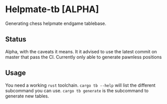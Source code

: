 # Helpmate-tb [ALPHA]

Generating chess helpmate endgame tablebase.

## Status

Alpha, with the caveats it means. It it advised to use the latest commit on master that pass the CI. Currently only able to generate pawnless positions

## Usage

You need a working `rust` toolchain. `cargo tb --help` will list the different subcommand you can use. `cargo tb generate` is the subcommand to generate new tables.
